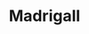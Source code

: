 ---
title: Madrigall
member_url: https://www.gallimard.fr/Footer/Ressources/Le-groupe-Madrigall
country: France
series: ["country"] 
tags: ["members"]
categories: ["Publishers and publishing groups"]
summary: "one of the largest publishing group in France."
press:
active: true
layout: members 
showReadTime: false
showDate: false
permalink: ""
date: 
founding_member: true
--- 